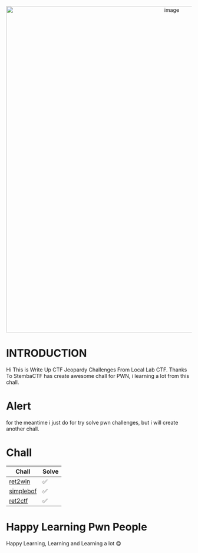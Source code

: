 <div align="center">

<img width="883" alt="image" src="https://github.com/Langhere/WriteUpCTFlocal/assets/142018203/3dc4e953-8618-49e1-879e-b06c99d54a3f">

  
</div>

# INTRODUCTION
Hi This is Write Up CTF Jeopardy Challenges From Local Lab CTF. Thanks To StembaCTF has create awesome chall for PWN, i learning a lot from this chall.

# Alert
for the meantime i just do for try solve pwn challenges, but i will create another chall.

# Chall
<div align="center">
  
| Chall   |    Solve |
|-------|-------|
| [ret2win](https://github.com/Langhere/WriteUpCTFlocal/blob/main/Stembactf/ret2win/README.md) | ✅ |
| [simplebof](https://github.com/Langhere/WriteUpCTFlocal/blob/main/Stembactf/simplebof/README.md)| ✅ |
| [ret2ctf](https://github.com/Langhere/WriteUpCTFlocal/blob/main/Stembactf/ret2ctf/README.md) | ✅ |

</div>

# Happy Learning Pwn People
Happy Learning, Learning and Learning a lot 😋
